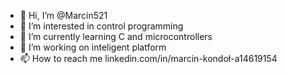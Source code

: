 - 👋 Hi, I’m @Marcin521
- 👀 I’m interested in control programming
- 🌱 I’m currently learning C and microcontrollers
- 💞️ I’m working on inteligent platform
- 📫 How to reach me linkedin.com/in/marcin-kondoł-a14619154

<!---
Marcin521/Marcin521 is a ✨ special ✨ repository because its `README.md` (this file) appears on your GitHub profile.
You can click the Preview link to take a look at your changes.
--->
